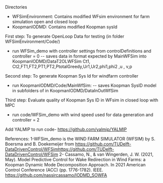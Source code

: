 Directories
- WFSimEnvironment: Contains modified WFsim environment for farm simulation
  open and closed loop
- KoopmanIODMD: Contains modified Koopman sysId

First step: To generate OpenLoop Data for testing (in folder WFSimEnvironment/Code/)
- run WFSim_demo with controller settings from controlDefinitions and controller = 0
-- saves data in format expected by MainWFSim into KoopmanIODMD/DataT2OLWFSim 
 Ct1, Ct2,FT1,FT2,PT1,PT2,PtotalGreedy,Ur1,Ur2,phi1,phi2 ,u , v,p  

Second step: To generate Koopman Sys Id for windfarm controller 
- run KoopmanIODMD/Code/MainWfSim:
-- saves Koopman SysID model in subfolders of  in KoopmanIODMD/DataInOutWfSim 

Third step: Evaluate quality of Koopman Sys ID in WFsim in closed loop with MPC
- run code/WFSim_demo with wind speed used for data generation and controller = 2

Add YALMIP to run code- https://github.com/yalmip/YALMIP 

References: 
1-WFSim_demo is the WIND FARM SIMULATOR (WFSIM) by S. Boersma and B. Doekemeijer
 from https://github.com/TUDelft-DataDrivenControl/WFSimhttps://github.com/TUDelft-DataDrivenControl/WFSim
2- Cassamo, N., & van Wingerden, J. W. (2021, May). Model Predictive Control for Wake Redirection in Wind Farms: a Koopman Dynamic Mode Decomposition Approach. 
In 2021 American Control Conference (ACC) (pp. 1776-1782). IEEE.
https://github.com/nassircassamo/IODMD_SOWFA
